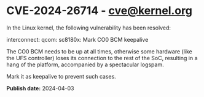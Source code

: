 # CVE-2024-26714 - cve@kernel.org

In the Linux kernel, the following vulnerability has been resolved:

interconnect: qcom: sc8180x: Mark CO0 BCM keepalive

The CO0 BCM needs to be up at all times, otherwise some hardware (like
the UFS controller) loses its connection to the rest of the SoC,
resulting in a hang of the platform, accompanied by a spectacular
logspam.

Mark it as keepalive to prevent such cases.

**Publish date:** 2024-04-03
